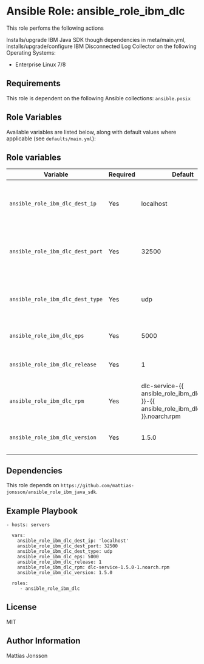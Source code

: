 Ansible Role: ansible_role_ibm_dlc
==============

This role perfoms the following actions

Installs/upgrade IBM Java SDK though dependencies in meta/main.yml, installs/upgrade/configure IBM Disconnected Log Collector on the following Operating Systems:

<ul>
<li> Enterprise Linux 7/8
</ul>

Requirements
---------------

This role is dependent on the following Ansible collections:
`ansible.posix`

Role Variables
--------------

Available variables are listed below, along with default values where applicable (see `defaults/main.yml`):


Role variables
---------------

| Variable | Required | Default | Comments |
| -------- | -------- | ------- | -------- |
| `ansible_role_ibm_dlc_dest_ip` | Yes | localhost | Destination IP for IBM Qradar destination, default value localhost. |
| `ansible_role_ibm_dlc_dest_port` | Yes | 32500 | Destination port for IBM Qradar destination, default value 32500. |
| `ansible_role_ibm_dlc_dest_type` | Yes | udp | Protocol for logdestination, valid values are UDP/TCP, default value UDP. |
| `ansible_role_ibm_dlc_eps` | Yes | 5000 | EPS limit. Default value 5000. |
| `ansible_role_ibm_dlc_release` | Yes | 1 | Release of IBM DLC, default value 1. |
| `ansible_role_ibm_dlc_rpm` | Yes | dlc-service-{{ ansible_role_ibm_dlc_version }}-{{ ansible_role_ibm_dlc_release }}.noarch.rpm | Filename of IBM DLC installer.  |
| `ansible_role_ibm_dlc_version` | Yes | 1.5.0 | Version of IBM Distributed Log Collector to install. |

Dependencies
------------

This role depends on `https://github.com/mattias-jonsson/ansible_role_ibm_java_sdk`.

Example Playbook
----------------

    - hosts: servers

      vars:
        ansible_role_ibm_dlc_dest_ip: 'localhost'
        ansible_role_ibm_dlc_dest_port: 32500
        ansible_role_ibm_dlc_dest_type: udp
        ansible_role_ibm_dlc_eps: 5000
        ansible_role_ibm_dlc_release: 1
        ansible_role_ibm_dlc_rpm: dlc-service-1.5.0-1.noarch.rpm
        ansible_role_ibm_dlc_version: 1.5.0

      roles:
         - ansible_role_ibm_dlc

License
-------

MIT

Author Information
------------------

Mattias Jonsson

